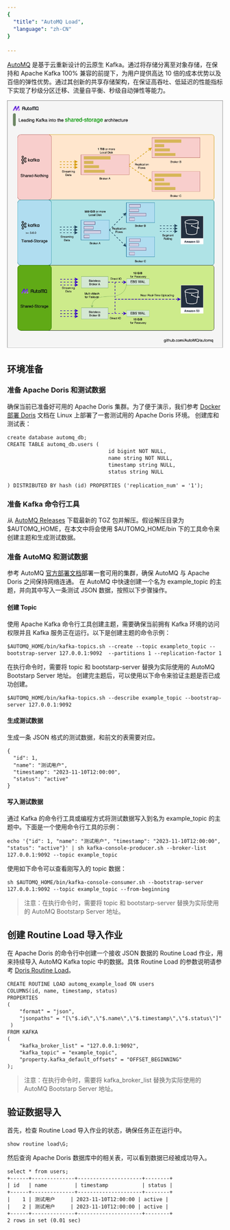 ```yaml
---
{
  "title": "AutoMQ Load",
  "language": "zh-CN"
}

---
```



[AutoMQ](https://github.com/AutoMQ/automq) 是基于云重新设计的云原生 Kafka。通过将存储分离至对象存储，在保持和 Apache Kafka 100% 兼容的前提下，为用户提供高达 10 倍的成本优势以及百倍的弹性优势。通过其创新的共享存储架构，在保证高吞吐、低延迟的性能指标下实现了秒级分区迁移、流量自平衡、秒级自动弹性等能力。

![AutoMQ Storage Architecture](/static/images/automq/automq_storage_architecture.png)

## 环境准备
### 准备 Apache Doris 和测试数据

确保当前已准备好可用的 Apache Doris 集群。为了便于演示，我们参考 [Docker 部署 Doris](https://doris.apache.org/zh-CN/docs/install/cluster-deployment/run-docker-cluster) 文档在 Linux 上部署了一套测试用的 Apache Doris 环境。
创建库和测试表：
```
create database automq_db;
CREATE TABLE automq_db.users (
                                 id bigint NOT NULL,
                                 name string NOT NULL,
                                 timestamp string NULL,
                                 status string NULL

) DISTRIBUTED BY hash (id) PROPERTIES ('replication_num' = '1');
```
### 准备 Kafka 命令行工具

从 [AutoMQ Releases](https://github.com/AutoMQ/automq) 下载最新的 TGZ 包并解压。假设解压目录为 $AUTOMQ_HOME，在本文中将会使用 $AUTOMQ_HOME/bin 下的工具命令来创建主题和生成测试数据。

### 准备 AutoMQ 和测试数据

参考 AutoMQ [官方部署文档](https://docs.automq.com/docs/automq-opensource/EvqhwAkpriAomHklOUzcUtybn7g)部署一套可用的集群，确保 AutoMQ 与 Apache Doris 之间保持网络连通。
在 AutoMQ 中快速创建一个名为 example_topic 的主题，并向其中写入一条测试 JSON 数据，按照以下步骤操作。

#### 创建 Topic

使用 Apache Kafka 命令行工具创建主题，需要确保当前拥有 Kafka 环境的访问权限并且 Kafka 服务正在运行。以下是创建主题的命令示例：
```
$AUTOMQ_HOME/bin/kafka-topics.sh --create --topic exampleto_topic --bootstrap-server 127.0.0.1:9092  --partitions 1 --replication-factor 1
```
在执行命令时，需要将 topic 和 bootstarp-server 替换为实际使用的 AutoMQ Bootstarp Server 地址。
创建完主题后，可以使用以下命令来验证主题是否已成功创建。
```
$AUTOMQ_HOME/bin/kafka-topics.sh --describe example_topic --bootstrap-server 127.0.0.1:9092
```
#### 生成测试数据

生成一条 JSON 格式的测试数据，和前文的表需要对应。
```
{
  "id": 1,
  "name": "测试用户",
  "timestamp": "2023-11-10T12:00:00",
  "status": "active"
}
```
#### 写入测试数据

通过 Kafka 的命令行工具或编程方式将测试数据写入到名为 example_topic 的主题中。下面是一个使用命令行工具的示例：
```
echo '{"id": 1, "name": "测试用户", "timestamp": "2023-11-10T12:00:00", "status": "active"}' | sh kafka-console-producer.sh --broker-list 127.0.0.1:9092 --topic example_topic
```
使用如下命令可以查看刚写入的 topic 数据：
```
sh $AUTOMQ_HOME/bin/kafka-console-consumer.sh --bootstrap-server 127.0.0.1:9092 --topic example_topic --from-beginning
```
> 注意：在执行命令时，需要将 topic 和 bootstarp-server 替换为实际使用的 AutoMQ Bootstarp Server 地址。

## 创建 Routine Load 导入作业

在 Apache Doris 的命令行中创建一个接收 JSON 数据的 Routine Load 作业，用来持续导入 AutoMQ Kafka topic 中的数据。具体 Routine Load 的参数说明请参考 [Doris Routine Load](https://doris.apache.org/zh-CN/docs/data-operate/import/routine-load-manual)。
```
CREATE ROUTINE LOAD automq_example_load ON users
COLUMNS(id, name, timestamp, status)
PROPERTIES
(
    "format" = "json",
    "jsonpaths" = "[\"$.id\",\"$.name\",\"$.timestamp\",\"$.status\"]"
 )
FROM KAFKA
(
    "kafka_broker_list" = "127.0.0.1:9092",
    "kafka_topic" = "example_topic",
    "property.kafka_default_offsets" = "OFFSET_BEGINNING"
);
```
> 注意：在执行命令时，需要将 kafka_broker_list 替换为实际使用的 AutoMQ Bootstarp Server 地址。

## 验证数据导入

首先，检查 Routine Load 导入作业的状态，确保任务正在运行中。
```
show routine load\G;
```
然后查询 Apache Doris 数据库中的相关表，可以看到数据已经被成功导入。
```
select * from users;
+------+--------------+---------------------+--------+
| id   | name         | timestamp           | status |
+------+--------------+---------------------+--------+
|    1 | 测试用户     | 2023-11-10T12:00:00 | active |
|    2 | 测试用户     | 2023-11-10T12:00:00 | active |
+------+--------------+---------------------+--------+
2 rows in set (0.01 sec)
```


